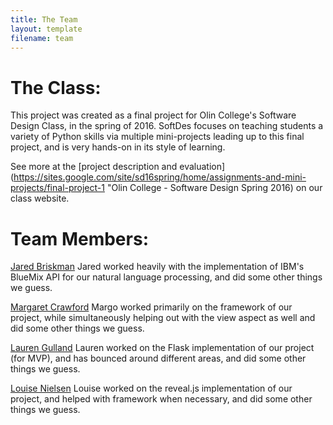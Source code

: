 ```yaml
---
title: The Team
layout: template
filename: team
---
```


# The Class: 
This project was created as a final project for Olin College's Software Design Class, in the spring of 2016. SoftDes focuses on teaching students a variety of Python skills via multiple mini-projects leading up to this final project, and is very hands-on in its style of learning. 

See more at the  [project description and evaluation](https://sites.google.com/site/sd16spring/home/assignments-and-mini-projects/final-project-1 "Olin College - Software Design Spring 2016) on our class website.


# Team Members:

[Jared Briskman](https://github.com/jaredbriskman "Jared's Github profile")
Jared worked heavily with the implementation of IBM's BlueMix API for our natural language processing, and did some other things we guess.

[Margaret Crawford](https://github.com/Margaretmcrawf "Margo's Github profile")
Margo worked primarily on the framework of our project, while simultaneously helping out with the view aspect as well and did some other things we guess.

[Lauren Gulland](https://github.com/laurengulland "Lauren's Github profile")
Lauren worked on the Flask implementation of our project (for MVP), and has bounced around different areas, and did some other things we guess.

[Louise Nielsen](https://github.com/nielsenlouise "Louise's Github profile")
Louise worked on the reveal.js implementation of our project, and helped with framework when necessary, and did some other things we guess.